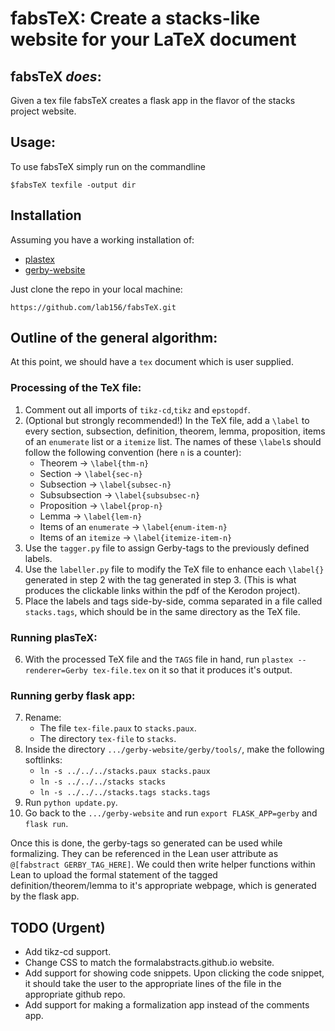 # fabsTeX: Create a stacks-like website for your LaTeX document

## fabsTeX _does_:
Given a tex file fabsTeX creates a flask app in the flavor of the stacks project website.

## Usage:
To use fabsTeX simply run on the commandline
```shell
$fabsTeX texfile -output dir
```

## Installation
Assuming you have a working installation of:
* [plastex](https://github.com/kodyvajjha/plastex.git) 
* [gerby-website](https://github.com/gerby-project/gerby-website.git)

Just clone the repo in your local machine: 
```shell
https://github.com/lab156/fabsTeX.git
```
## Outline of the general algorithm:
At this point, we should have a `tex` document which is user supplied. 

### Processing of the TeX file:

1. Comment out all imports of `tikz-cd`,`tikz` and `epstopdf`. 
2. (Optional but strongly recommended!) In the TeX file, add a `\label` to every section, subsection, definition, theorem, lemma, proposition, items of an `enumerate` list or a `itemize` list. The names of these `\label`s should follow the following convention (here `n` is a counter):
    - Theorem -> `\label{thm-n}` 
    - Section -> `\label{sec-n}`
    - Subsection -> `\label{subsec-n}`
    - Subsubsection -> `\label{subsubsec-n}`
    - Proposition -> `\label{prop-n}`
    - Lemma -> `\label{lem-n}`
    - Items of an `enumerate` -> `\label{enum-item-n}`
    - Items of an `itemize` -> `\label{itemize-item-n}`
3. Use the `tagger.py` file to assign Gerby-tags to the previously defined labels. 
4. Use the `labeller.py` file to modify the TeX file to enhance each `\label{}` generated in step 2 with the tag generated in step 3. (This is what produces the clickable links within the pdf of the Kerodon project). 
5. Place the labels and tags side-by-side, comma separated in a file called `stacks.tags`, which should be in the same directory as the TeX file. 
### Running plasTeX:
6. With the processed TeX file and the `TAGS` file in hand, run ```plastex --renderer=Gerby tex-file.tex``` on it so that it produces it's output.

### Running gerby flask app:
7. Rename:
    - The file `tex-file.paux` to `stacks.paux`.
    - The directory `tex-file` to `stacks`.
8. Inside the directory `.../gerby-website/gerby/tools/`, make the following softlinks:
    - `ln -s ../../../stacks.paux stacks.paux`
    - `ln -s ../../../stacks stacks`
    - `ln -s ../../../stacks.tags stacks.tags`
9. Run `python update.py`.
10. Go back to the `.../gerby-website` and run `export FLASK_APP=gerby` and `flask run`. 


Once this is done, the gerby-tags so generated can be used while formalizing. They can be referenced in the Lean user attribute as ```@[fabstract GERBY_TAG_HERE]```. We could then write helper functions within Lean to upload the formal statement of the tagged definition/theorem/lemma to it's appropriate webpage, which is generated by the flask app. 


## TODO (Urgent)
* Add tikz-cd support.
* Change CSS to match the formalabstracts.github.io website. 
* Add support for showing code snippets. Upon clicking the code snippet, it should take the user to the appropriate lines of the file in the appropriate github repo. 
* Add support for making a formalization app instead of the comments app.


